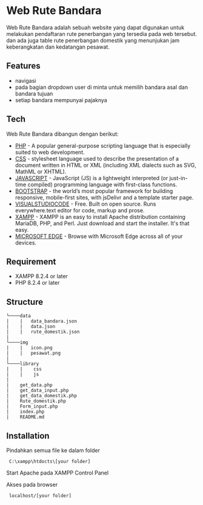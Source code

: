 # Web Rute Bandara

Web Rute Bandara adalah sebuah website yang dapat digunakan untuk melakukan pendaftaran rute penerbangan yang tersedia pada web tersebut. dan ada juga table rute penerbangan domestik yang menunjukan jam keberangkatan dan kedatangan pesawat.

## Features
- navigasi
- pada bagian dropdown user di minta untuk memilih bandara asal dan bandara tujuan
- setiap bandara mempunyai pajaknya

## Tech
Web Rute Bandara dibangun dengan berikut:
* [PHP](https://www.php.net) - A popular general-purpose scripting language that is especially suited to web development.
* [CSS](https://developer.mozilla.org/en-US/docs/Web/CSS) - stylesheet language used to describe the presentation of a document written in HTML or XML (including XML dialects such as SVG, MathML or XHTML).
* [JAVASCRIPT](https://developer.mozilla.org/en-US/docs/Web/javascript) - JavaScript (JS) is a lightweight interpreted (or just-in-time compiled) programming language with first-class functions.
* [BOOTSTRAP](https://getbootstrap.com) - the world’s most popular framework for building responsive, mobile-first sites, with jsDelivr and a template starter page.
* [VISUALSTUDIOCODE](https://code.visualstudio.com) - Free. Built on open source. Runs everywhere.text editor for code, markup and prose.
* [XAMPP](https://www.apachefriends.org/download.html) - XAMPP is an easy to install Apache distribution containing MariaDB, PHP, and Perl. Just download and start the installer. It's that easy.
* [MICROSOFT EDGE](https://www.microsoft.com/en-us/edge/download?form=MA13FJ) - Browse with Microsoft Edge across all of your devices.

## Requirement

* XAMPP 8.2.4 or later
* PHP 8.2.4 or later

## Structure

````
└────data
|    |   data_bandara.json
|    |   data.json
|    |   rute_domestik.json
|    
└────img
|    |   icon.png
|    |   pesawat.png
|
└────library
|    |    css
|    |    js
|
|    get_data.php
|    get_data_input.php
|    get_data_domestik.php
|    Rute_domestik.php
|    Form_input.php
|    index.php
|    README.md
````

## Installation

Pindahkan semua file ke dalam folder

     C:\xampp\htdocts\[your folder]
     
Start Apache pada XAMPP Control Panel

Akses pada browser

     localhost/[your folder]
    